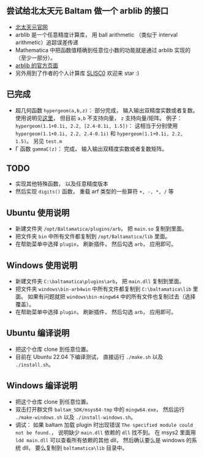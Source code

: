 ## 尝试给北太天元 Baltam 做一个 arblib 的接口
* [北太天元官网](http://www.baltamatica.com/product/NCS.html)
* arblib 是一个任意精度计算库， 用 ball arithmetic （类似于 interval arithmetic）追踪误差传递
* Mathematica 中把函数值精确到任意位小数的功能就是通过 arblib 实现的（至少一部分）。
* [arblib 的官方页面](https://arblib.org/)
* 另外用到了作者的个人计算库 [SLISC0](https://github.com/MacroUniverse/SLISC0) 欢迎来 star :)

## 已完成
* 超几何函数 `hypergeom(a,b,z)`： 部分完成， 输入输出双精度实数或者复数。 使用说明见[这里](https://www.mathworks.com/help/symbolic/hypergeom.html)， 但目前 `a,b` 不支持向量， `z` 支持向量/矩阵。 例子： `hypergeom(1.1+0.1i, 2.2, [2.4-0.1i, 1.5])`： 这相当于分别使用 `hypergeom(1.1+0.1i, 2.2, 2.4-0.1i)` 和 `hypergeom(1.1+0.1i, 2.2, 1.5)`。 另见 `test.m`
* Γ 函数 `gammaC(z)`： 完成， 输入输出双精度实数或者复数矩阵。

## TODO
* 实现其他特殊函数， 以及任意精度版本
* 然后实现 `digits()` 函数， 重载 arf 类型的一些算符 `+, -, *, /` 等

## Ubuntu 使用说明
* 新建文件夹 `/opt/Baltamatica/plugins/arb`， 把 `main.so` 复制到里面。
* 把文件夹 `bin` 中所有文件都复制到 `/opt/Baltamatica/lib` 里面。
* 在帮助菜单中选择 `plugin`， 刷新插件， 然后勾选 `arb`， 应用即可。

## Windows 使用说明
* 新建文件夹 `C:\baltamatica\plugins\arb`， 把 `main.dll` 复制到里面。
* 把文件夹 `windows\bin-arb4win` 中所有文件都复制到 `C:\baltamatica\lib` 里面。 如果有问题就把 `windows\bin-mingw64` 中的所有文件也复制过去（选择覆盖）。
* 在帮助菜单中选择 `plugin`， 刷新插件， 然后勾选 `arb`， 应用即可。

## Ubuntu 编译说明
* 把这个仓库 clone 到任意位置。
* 目前在 Ubuntu 22.04 下编译测试， 直接运行 `./make.sh` 以及 `./install.sh`。

## Windows 编译说明
* 把这个仓库 clone 到任意位置。
* 双击打开群文件 `baltam_SDK/msys64-tmp` 中的 `mingw64.exe`， 然后运行 `./make-windows.sh` 以及 `./install-windows.sh`。
* 调试： 如果 baltam 加载 plugin 时出现错误 `The specified module could not be found.`， 说明缺少 `main.dll` 依赖的 `dll` 找不到。 在 msys2 里面用 `ldd main.dll` 可以查看所有依赖的其他 dll， 然后确认要么是 windows 的系统 dll， 要么复制到 `baltamatica\lib` 目录中。
